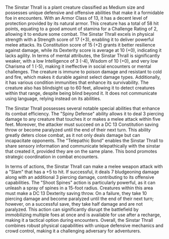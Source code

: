 The Sinstar Thrall is a plant creature classified as Medium size and possesses unique defensive and offensive abilities that make it a formidable foe in encounters. With an Armor Class of 13, it has a decent level of protection provided by its natural armor. This creature has a total of 58 hit points, equating to a good amount of stamina for a Challenge Rating of 2, allowing it to endure some combat. The Sinstar Thrall excels in physical strength with a Strength score of 17 (+3), enabling it to deliver powerful melee attacks. Its Constitution score of 15 (+2) grants it better resilience against damage, while its Dexterity score is average at 10 (+0), indicating it lacks agility. In terms of mental attributes, the Sinstar Thrall is significantly weaker, with a low Intelligence of 3 (-4), Wisdom of 10 (+0), and very low Charisma of 1 (-5), making it ineffective in social encounters or mental challenges. The creature is immune to poison damage and resistant to cold and fire, which makes it durable against select damage types. Additionally, it has various condition immunities that enhance its survivability. The creature also has blindsight up to 60 feet, allowing it to detect creatures within that range, despite being blind beyond it. It does not communicate using language, relying instead on its abilities.

The Sinstar Thrall possesses several notable special abilities that enhance its combat efficiency. The "Spiny Defense" ability allows it to deal 3 piercing damage to any creature that touches it or makes a melee attack within five feet. Moreover, the attacker must succeed on a DC 13 Constitution saving throw or become paralyzed until the end of their next turn. This ability greatly deters close combat, as it not only deals damage but can incapacitate opponents. The "Telepathic Bond" enables the Sinstar Thrall to share sensory information and communicate telepathically with the sinstar that created it, provided they are on the same plane. This bond promotes strategic coordination in combat encounters.

In terms of actions, the Sinstar Thrall can make a melee weapon attack with a "Slam" that has a +5 to hit. If successful, it deals 7 bludgeoning damage along with an additional 3 piercing damage, contributing to its offensive capabilities. The "Shoot Spines" action is particularly powerful, as it can unleash a spray of spines in a 15-foot radius. Creatures within this area must make a DC 13 Dexterity saving throw. On a failure, they take 10 piercing damage and become paralyzed until the end of their next turn; however, on a successful save, they take half damage and are not paralyzed. This action can significantly disrupt the battlefield by immobilizing multiple foes at once and is available for use after a recharge, making it a tactical option during encounters. Overall, the Sinstar Thrall combines robust physical capabilities with unique defensive mechanics and crowd control, making it a challenging adversary for adventurers.